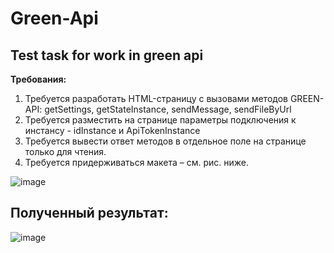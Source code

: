 # Green-Api
## Test task for work in green api
**Требования:**
1.  Требуется разработать HTML-страницу с вызовами методов GREEN-API: getSettings, getStateInstance, sendMessage, sendFileByUrl
2. Требуется разместить на странице параметры подключения к инстансу - idInstance и ApiTokenInstance
3. Требуется вывести ответ методов в отдельное поле на странице только для чтения.
4. Требуется придерживаться макета – см. рис. ниже.

![image](https://github.com/user-attachments/assets/8e710076-53de-4129-96b8-e1263bccb3e8)



## Полученный результат:

![image](https://github.com/user-attachments/assets/77a387e7-0b17-4138-b6e8-4fe1790ceb5f)
